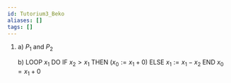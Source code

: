 ```yaml
---
id: Tutorium3_Beko
aliases: []
tags: []
---
```


1.   a) $P_1 \text{ and } P_2$

	    b) LOOP $x_1$ DO
            IF $x_2 > x_1$
            THEN ($x_0:=x_1 +0$)
            ELSE $x_1:=x_1 - x_2$
        END
        $x_0 = x_1 +0$



